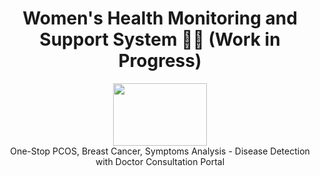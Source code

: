 <h1 align=center> Women's Health Monitoring and Support System 👩‍⚕️ (Work in Progress)   </h1>
<div align="center"> <img src="https://github.com/user-attachments/assets/1294bd37-d1c1-4d45-b270-8b8ed67aab11" width ="150" height=100"> </div>
 <div align="center"> One-Stop PCOS, Breast Cancer, Symptoms Analysis - Disease Detection with Doctor Consultation Portal</div>
